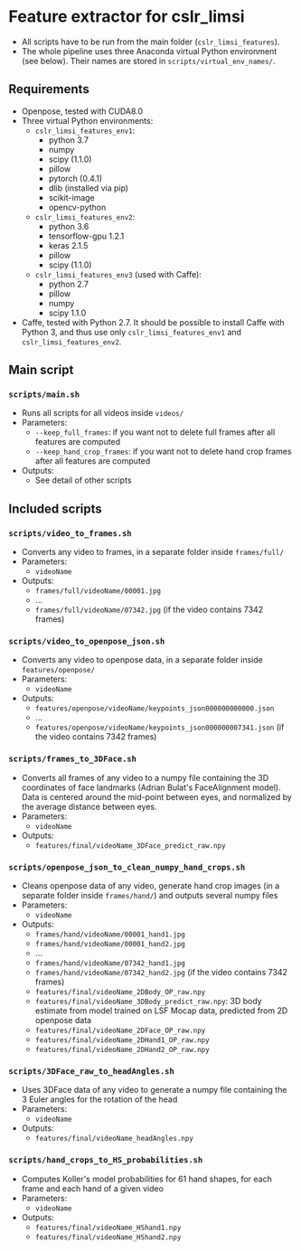 # Feature extractor for cslr_limsi

- All scripts have to be run from the main folder (`cslr_limsi_features`).
- The whole pipeline uses three Anaconda virtual Python environment (see below). Their names are stored in `scripts/virtual_env_names/`.

## Requirements

- Openpose, tested with CUDA8.0
- Three virtual Python environments:
  - `cslr_limsi_features_env1`:
    - python 3.7
    - numpy
    - scipy (1.1.0)
    - pillow
    - pytorch (0.4.1)
    - dlib (installed via pip)
    - scikit-image
    - opencv-python
  - `cslr_limsi_features_env2`:
    - python 3.6
    - tensorflow-gpu 1.2.1
    - keras 2.1.5
    - pillow
    - scipy (1.1.0)
  - `cslr_limsi_features_env3` (used with Caffe):
    - python 2.7
    - pillow
    - numpy
    - scipy 1.1.0
- Caffe, tested with Python 2.7. It should be possible to install Caffe with Python 3, and thus use only `cslr_limsi_features_env1` and `cslr_limsi_features_env2`.

## Main script
### **`scripts/main.sh`**
  - Runs all scripts for all videos inside `videos/`
  - Parameters:
    - `--keep_full_frames`: if you want not to delete full frames after all features are computed
    - `--keep_hand_crop_frames`: if you want not to delete hand crop frames after all features are computed
  - Outputs:
    - See detail of other scripts

## Included scripts
### **`scripts/video_to_frames.sh`**
  - Converts any video to frames, in a separate folder inside `frames/full/`
  - Parameters:
    - `videoName`
  - Outputs:
    - `frames/full/videoName/00001.jpg`
    - ...
    - `frames/full/videoName/07342.jpg` (if the video contains 7342 frames)
### **`scripts/video_to_openpose_json.sh`**
  - Converts any video to openpose data, in a separate folder inside `features/openpose/`
  - Parameters:
    - `videoName`
  - Outputs:
    - `features/openpose/videoName/keypoints_json000000000000.json`
    - ...
    - `features/openpose/videoName/keypoints_json000000007341.json` (if the video contains 7342 frames)
### **`scripts/frames_to_3DFace.sh`**
  - Converts all frames of any video to a numpy file containing the 3D coordinates of face landmarks (Adrian Bulat's FaceAlignment model). Data is centered around the mid-point between eyes, and normalized by the average distance between eyes.
  - Parameters:
    - `videoName`
  - Outputs:
    - `features/final/videoName_3DFace_predict_raw.npy`
### **`scripts/openpose_json_to_clean_numpy_hand_crops.sh`**
  - Cleans openpose data of any video, generate hand crop images (in a separate folder inside `frames/hand/`) and outputs several numpy files
  - Parameters:
    - `videoName`
  - Outputs:
    - `frames/hand/videoName/00001_hand1.jpg`
    - `frames/hand/videoName/00001_hand2.jpg`
    - ...
    - `frames/hand/videoName/07342_hand1.jpg`
    - `frames/hand/videoName/07342_hand2.jpg` (if the video contains 7342 frames)
    - `features/final/videoName_2DBody_OP_raw.npy`
    - `features/final/videoName_3DBody_predict_raw.npy`: 3D body estimate from model trained on LSF Mocap data, predicted from 2D openpose data
    - `features/final/videoName_2DFace_OP_raw.npy`
    - `features/final/videoName_2DHand1_OP_raw.npy`
    - `features/final/videoName_2DHand2_OP_raw.npy`
### **`scripts/3DFace_raw_to_headAngles.sh`**
  - Uses 3DFace data of any video to generate a numpy file containing the 3 Euler angles for the rotation of the head
  - Parameters:
    - `videoName`
  - Outputs:
    - `features/final/videoName_headAngles.npy`
### **`scripts/hand_crops_to_HS_probabilities.sh`**
  - Computes Koller's model probabilities for 61 hand shapes, for each frame and each hand of a given video
  - Parameters:
    - `videoName`
  - Outputs:
    - `features/final/videoName_HShand1.npy`
    - `features/final/videoName_HShand2.npy`
